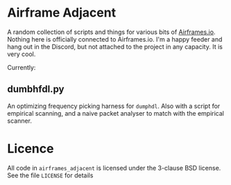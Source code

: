 # Airframe Adjacent

A random collection of scripts and things for various bits of [Airframes.io](https://airframes.io/). Nothing here is officially connected to Airframes.io. I'm a happy feeder and hang out in the Discord, but not attached to the project in any capacity. It is very cool.

Currently:

## dumbhfdl.py

An optimizing frequency picking harness for `dumphdl`. Also with a script for empirical scanning, and a naive packet analyser to match with the empirical scanner.


# Licence

All code in `airframes_adjacent` is licensed under the 3-clause BSD license. See the file `LICENSE` for details
